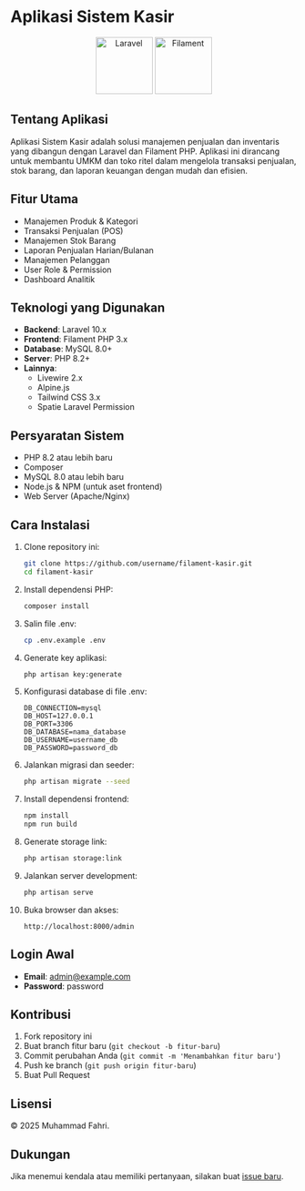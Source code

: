 # Aplikasi Sistem Kasir

<p align="center">
  <img src="https://laravel.com/img/logomark.min.svg" width="100" alt="Laravel">
  <img src="https://raw.githubusercontent.com/filamentphp/filament/3.x/resources/img/filament-mark.svg" width="100" alt="Filament">
</p>

## Tentang Aplikasi

Aplikasi Sistem Kasir adalah solusi manajemen penjualan dan inventaris yang dibangun dengan Laravel dan Filament PHP. Aplikasi ini dirancang untuk membantu UMKM dan toko ritel dalam mengelola transaksi penjualan, stok barang, dan laporan keuangan dengan mudah dan efisien.

## Fitur Utama

- Manajemen Produk & Kategori
- Transaksi Penjualan (POS)
- Manajemen Stok Barang
- Laporan Penjualan Harian/Bulanan
- Manajemen Pelanggan
- User Role & Permission
- Dashboard Analitik

## Teknologi yang Digunakan

- **Backend**: Laravel 10.x
- **Frontend**: Filament PHP 3.x
- **Database**: MySQL 8.0+
- **Server**: PHP 8.2+
- **Lainnya**:
  - Livewire 2.x
  - Alpine.js
  - Tailwind CSS 3.x
  - Spatie Laravel Permission

## Persyaratan Sistem

- PHP 8.2 atau lebih baru
- Composer
- MySQL 8.0 atau lebih baru
- Node.js & NPM (untuk aset frontend)
- Web Server (Apache/Nginx)

## Cara Instalasi

1. Clone repository ini:
   ```bash
   git clone https://github.com/username/filament-kasir.git
   cd filament-kasir
   ```

2. Install dependensi PHP:
   ```bash
   composer install
   ```

3. Salin file .env:
   ```bash
   cp .env.example .env
   ```

4. Generate key aplikasi:
   ```bash
   php artisan key:generate
   ```

5. Konfigurasi database di file .env:
   ```env
   DB_CONNECTION=mysql
   DB_HOST=127.0.0.1
   DB_PORT=3306
   DB_DATABASE=nama_database
   DB_USERNAME=username_db
   DB_PASSWORD=password_db
   ```

6. Jalankan migrasi dan seeder:
   ```bash
   php artisan migrate --seed
   ```

7. Install dependensi frontend:
   ```bash
   npm install
   npm run build
   ```

8. Generate storage link:
   ```bash
   php artisan storage:link
   ```

9. Jalankan server development:
   ```bash
   php artisan serve
   ```

10. Buka browser dan akses:
    ```
    http://localhost:8000/admin
    ```

## Login Awal

- **Email**: admin@example.com
- **Password**: password

## Kontribusi

1. Fork repository ini
2. Buat branch fitur baru (`git checkout -b fitur-baru`)
3. Commit perubahan Anda (`git commit -m 'Menambahkan fitur baru'`)
4. Push ke branch (`git push origin fitur-baru`)
5. Buat Pull Request

## Lisensi

© 2025 Muhammad Fahri.

## Dukungan

Jika menemui kendala atau memiliki pertanyaan, silakan buat [issue baru](https://github.com/username/filament-kasir/issues).

